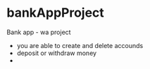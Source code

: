 # bankAppProject
Bank app - wa project
  -  you are able to create and delete accounds
  -  deposit or withdraw money
  -  
